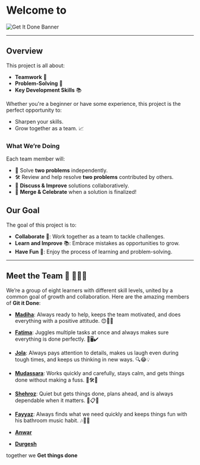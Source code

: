 # **Welcome to**

![Get It Done Banner](assets/banner.png)

---

## **Overview**

This project is all about:

- **Teamwork** 🤝
- **Problem-Solving** 🧠
- **Key Development Skills** 📚

Whether you're a beginner or have some experience, this project is the perfect
opportunity to:

- Sharpen your skills.
- Grow together as a team. 📈

### **What We’re Doing**

Each team member will:

- 🧩 Solve **two problems** independently.
- 🛠️ Review and help resolve **two problems** contributed by others.
- 💬 **Discuss & Improve** solutions collaboratively.  
- 🎉 **Merge & Celebrate** when a solution is finalized!

## **Our Goal**

The goal of this project is to:

- **Collaborate** 🤝: Work together as a team to tackle challenges.
- **Learn and Improve** 📚: Embrace mistakes as opportunities to grow.
- **Have Fun** 🎉: Enjoy the process of learning and problem-solving.

---

## **Meet the Team** 👭 🧑‍🤝‍🧑

We’re a group of eight learners with different skill levels, united by a common
goal of growth and collaboration. Here are the amazing members of **Git it Done**:

- [**Madiha**](https://github.com/MadiMalik): Always ready to help, keeps the
  team motivated, and does everything with a positive attitude. 😊💪✨

- [**Fatima**](https://github.com/fatima-malik99): Juggles multiple tasks at
  once and always makes sure everything is done perfectly. 🧠🖥️✔️

- [**Jola**](https://github.com/jola-ds): Always pays attention to details,
  makes us laugh even during tough times, and keeps us thinking in new ways. 🔍😂💡

- [**Mudassara**](https://github.com/mudassra-taskeen): Works quickly and
  carefully, stays calm, and gets things done without making a fuss. 🚀🛠️🤝

- [**Shehroz**](https://github.com/Shahroz657): Quiet but gets things done,
  plans ahead, and is always dependable when it matters. 🤫📋✅

- [**Fayyaz**](https://github.com/mojtabafayyaz): Always finds what we need
  quickly and keeps things fun with his bathroom music habit. 🎶🔎😂

- [**Anwar**](https://github.com/anwar099)

- [**Durgesh**](https://github.com/Durgesh976)

together we **Get things done**
